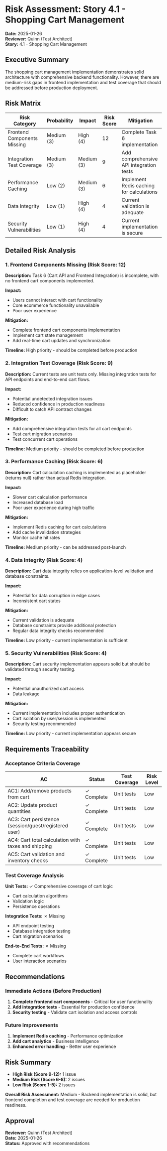 # Risk Assessment: Story 4.1 - Shopping Cart Management

**Date:** 2025-01-26  
**Reviewer:** Quinn (Test Architect)  
**Story:** 4.1 - Shopping Cart Management

## Executive Summary

The shopping cart management implementation demonstrates solid architecture with comprehensive backend functionality. However, there are medium-risk gaps in frontend implementation and test coverage that should be addressed before production deployment.

## Risk Matrix

| Risk Category | Probability | Impact | Risk Score | Mitigation |
|---------------|-------------|--------|------------|------------|
| Frontend Components Missing | Medium (3) | High (4) | 12 | Complete Task 6 implementation |
| Integration Test Coverage | Medium (3) | Medium (3) | 9 | Add comprehensive API integration tests |
| Performance Caching | Low (2) | Medium (3) | 6 | Implement Redis caching for calculations |
| Data Integrity | Low (1) | High (4) | 4 | Current validation is adequate |
| Security Vulnerabilities | Low (1) | High (4) | 4 | Current implementation is secure |

## Detailed Risk Analysis

### 1. Frontend Components Missing (Risk Score: 12)

**Description:** Task 6 (Cart API and Frontend Integration) is incomplete, with no frontend cart components implemented.

**Impact:**
- Users cannot interact with cart functionality
- Core ecommerce functionality unavailable
- Poor user experience

**Mitigation:**
- Complete frontend cart components implementation
- Implement cart state management
- Add real-time cart updates and synchronization

**Timeline:** High priority - should be completed before production

### 2. Integration Test Coverage (Risk Score: 9)

**Description:** Current tests are unit tests only. Missing integration tests for API endpoints and end-to-end cart flows.

**Impact:**
- Potential undetected integration issues
- Reduced confidence in production readiness
- Difficult to catch API contract changes

**Mitigation:**
- Add comprehensive integration tests for all cart endpoints
- Test cart migration scenarios
- Test concurrent cart operations

**Timeline:** Medium priority - should be completed before production

### 3. Performance Caching (Risk Score: 6)

**Description:** Cart calculation caching is implemented as placeholder (returns null) rather than actual Redis integration.

**Impact:**
- Slower cart calculation performance
- Increased database load
- Poor user experience during high traffic

**Mitigation:**
- Implement Redis caching for cart calculations
- Add cache invalidation strategies
- Monitor cache hit rates

**Timeline:** Medium priority - can be addressed post-launch

### 4. Data Integrity (Risk Score: 4)

**Description:** Cart data integrity relies on application-level validation and database constraints.

**Impact:**
- Potential for data corruption in edge cases
- Inconsistent cart states

**Mitigation:**
- Current validation is adequate
- Database constraints provide additional protection
- Regular data integrity checks recommended

**Timeline:** Low priority - current implementation is sufficient

### 5. Security Vulnerabilities (Risk Score: 4)

**Description:** Cart security implementation appears solid but should be validated through security testing.

**Impact:**
- Potential unauthorized cart access
- Data leakage

**Mitigation:**
- Current implementation includes proper authentication
- Cart isolation by user/session is implemented
- Security testing recommended

**Timeline:** Low priority - current implementation appears secure

## Requirements Traceability

### Acceptance Criteria Coverage

| AC | Status | Test Coverage | Risk Level |
|----|--------|---------------|------------|
| AC1: Add/remove products from cart | ✓ Complete | Unit tests | Low |
| AC2: Update product quantities | ✓ Complete | Unit tests | Low |
| AC3: Cart persistence (session/guest/registered user) | ✓ Complete | Unit tests | Low |
| AC4: Cart total calculation with taxes and shipping | ✓ Complete | Unit tests | Low |
| AC5: Cart validation and inventory checks | ✓ Complete | Unit tests | Low |

### Test Coverage Analysis

**Unit Tests:** ✓ Comprehensive coverage of cart logic
- Cart calculation algorithms
- Validation logic
- Persistence operations

**Integration Tests:** ✗ Missing
- API endpoint testing
- Database integration testing
- Cart migration scenarios

**End-to-End Tests:** ✗ Missing
- Complete cart workflows
- User interaction scenarios

## Recommendations

### Immediate Actions (Before Production)
1. **Complete frontend cart components** - Critical for user functionality
2. **Add integration tests** - Essential for production confidence
3. **Security testing** - Validate cart isolation and access controls

### Future Improvements
1. **Implement Redis caching** - Performance optimization
2. **Add cart analytics** - Business intelligence
3. **Enhanced error handling** - Better user experience

## Risk Summary

- **High Risk (Score 9-12):** 1 issue
- **Medium Risk (Score 6-8):** 2 issues  
- **Low Risk (Score 1-5):** 2 issues

**Overall Risk Assessment:** Medium - Backend implementation is solid, but frontend completion and test coverage are needed for production readiness.

## Approval

**Reviewer:** Quinn (Test Architect)  
**Date:** 2025-01-26  
**Status:** Approved with recommendations
